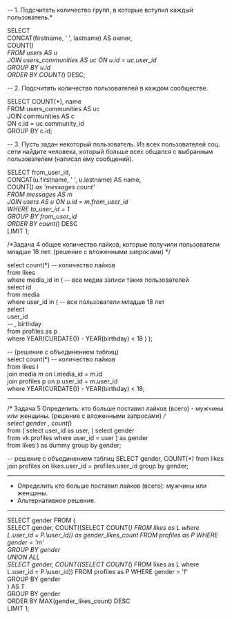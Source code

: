 
-- 1. Подсчитать количество групп, в которые вступил каждый пользователь.*

SELECT \
CONCAT(firstname, ' ', lastname) AS owner,\
COUNT(*)\
FROM users AS u\
JOIN users_communities AS uc ON u.id = uc.user_id\
GROUP BY u.id\
ORDER BY COUNT(*) DESC;

-- 2. Подсчитать количество пользователей в каждом сообществе.

SELECT COUNT(*), name\
FROM users_communities  AS uc\
JOIN communities AS c\
ON c.id = uc.community_id\
GROUP BY c.id;

-- 3. Пусть задан некоторый пользователь. Из всех пользователей соц. сети найдите человека, который больше всех общался с выбранным пользователем (написал ему сообщений).

SELECT from_user_id,\
 CONCAT(u.firstname, ' ', u.lastname) AS name,\
 COUNT(*) as 'messages count'\
FROM messages AS m\
JOIN users AS u ON u.id = m.from_user_id\
WHERE to_user_id = 1\
GROUP BY from_user_id\
ORDER BY count(*) DESC\
LIMIT 1;

/*Задача 4
 общее количество лайков, которые получили пользователи младше 18 лет.
 (решение с вложенными запросами) */

select count(*) -- количество лайков\
from likes\
where media_id in ( -- все медиа записи таких пользователей\
	select id \
	from media \
	where user_id in ( -- все пользователи младше 18 лет\
		select \
			user_id\
		-- 	, birthday\
		from profiles as p\
		where  YEAR(CURDATE()) - YEAR(birthday) < 18
	)
);
 
-- (решение с объединением таблиц)\
select count(*) -- количество лайков\
from likes l\
join media m on l.media_id = m.id\
join profiles p on p.user_id = m.user_id\
where  YEAR(CURDATE()) - YEAR(birthday) < 18;

-- ---------------------------------------------------------------
/* Задача 5
Определить: кто больше поставил лайков (всего) - мужчины или женщины.
(решение с вложенными запросами) */\
select 
	gender
	, count(*)\
from (
	select 
		user_id as user,
		(
			select gender \
			from vk.profiles
			where user_id = user
		) as gender\
	from likes
) as dummy
group by gender;

-- решение с объединением таблиц
SELECT  gender, COUNT(*)
from likes
join profiles on likes.user_id = profiles.user_id 
group by gender;

***********************************************************
 * Определить кто больше поставил лайков (всего): мужчины или женщины.
 * Альтернативное решение.
 ************************************************************* 
SELECT gender FROM (\
	SELECT gender, COUNT((SELECT COUNT(*) FROM likes as L where L.user_id = P.\user_id)) as gender_likes_count FROM profiles as P
	WHERE gender = 'm'\
	GROUP BY gender\
	UNION ALL\
	SELECT gender, COUNT((SELECT COUNT(*) FROM likes as L where L.user_id = P.\user_id)) FROM profiles as P
	WHERE gender = 'f'\
	GROUP BY gender\
) AS T\
GROUP BY gender\
ORDER BY MAX(gender_likes_count) DESC\
LIMIT 1;